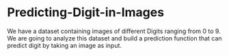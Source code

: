 # Predicting-Digit-in-Images
We have a dataset containing images of different Digits ranging from 0 to 9. We are going to analyze this dataset and build a prediction function that can predict digit by taking an image as input.
